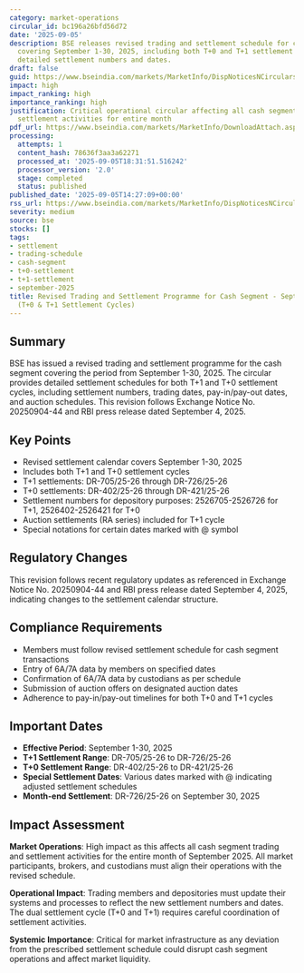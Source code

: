 ```yaml
---
category: market-operations
circular_id: bc196a26bfd56d72
date: '2025-09-05'
description: BSE releases revised trading and settlement schedule for cash segment
  covering September 1-30, 2025, including both T+0 and T+1 settlement cycles with
  detailed settlement numbers and dates.
draft: false
guid: https://www.bseindia.com/markets/MarketInfo/DispNoticesNCirculars.aspx?Noticeid={B538B5C3-99A4-4B8B-99A8-DF0E3E25A1F3}&noticeno=20250905-39&dt=09/05/2025&icount=39&totcount=59&flag=0
impact: high
impact_ranking: high
importance_ranking: high
justification: Critical operational circular affecting all cash segment trading and
  settlement activities for entire month
pdf_url: https://www.bseindia.com/markets/MarketInfo/DownloadAttach.aspx?id=20250905-39&attachedId=
processing:
  attempts: 1
  content_hash: 78636f3aa3a62271
  processed_at: '2025-09-05T18:31:51.516242'
  processor_version: '2.0'
  stage: completed
  status: published
published_date: '2025-09-05T14:27:09+00:00'
rss_url: https://www.bseindia.com/markets/MarketInfo/DispNoticesNCirculars.aspx?Noticeid={B538B5C3-99A4-4B8B-99A8-DF0E3E25A1F3}&noticeno=20250905-39&dt=09/05/2025&icount=39&totcount=59&flag=0
severity: medium
source: bse
stocks: []
tags:
- settlement
- trading-schedule
- cash-segment
- t+0-settlement
- t+1-settlement
- september-2025
title: Revised Trading and Settlement Programme for Cash Segment - September 2025
  (T+0 & T+1 Settlement Cycles)
---
```


## Summary

BSE has issued a revised trading and settlement programme for the cash segment covering the period from September 1-30, 2025. The circular provides detailed settlement schedules for both T+1 and T+0 settlement cycles, including settlement numbers, trading dates, pay-in/pay-out dates, and auction schedules. This revision follows Exchange Notice No. 20250904-44 and RBI press release dated September 4, 2025.

## Key Points

- Revised settlement calendar covers September 1-30, 2025
- Includes both T+1 and T+0 settlement cycles
- T+1 settlements: DR-705/25-26 through DR-726/25-26
- T+0 settlements: DR-402/25-26 through DR-421/25-26
- Settlement numbers for depository purposes: 2526705-2526726 for T+1, 2526402-2526421 for T+0
- Auction settlements (RA series) included for T+1 cycle
- Special notations for certain dates marked with @ symbol

## Regulatory Changes

This revision follows recent regulatory updates as referenced in Exchange Notice No. 20250904-44 and RBI press release dated September 4, 2025, indicating changes to the settlement calendar structure.

## Compliance Requirements

- Members must follow revised settlement schedule for cash segment transactions
- Entry of 6A/7A data by members on specified dates
- Confirmation of 6A/7A data by custodians as per schedule
- Submission of auction offers on designated auction dates
- Adherence to pay-in/pay-out timelines for both T+0 and T+1 cycles

## Important Dates

- **Effective Period**: September 1-30, 2025
- **T+1 Settlement Range**: DR-705/25-26 to DR-726/25-26
- **T+0 Settlement Range**: DR-402/25-26 to DR-421/25-26
- **Special Settlement Dates**: Various dates marked with @ indicating adjusted settlement schedules
- **Month-end Settlement**: DR-726/25-26 on September 30, 2025

## Impact Assessment

**Market Operations**: High impact as this affects all cash segment trading and settlement activities for the entire month of September 2025. All market participants, brokers, and custodians must align their operations with the revised schedule.

**Operational Impact**: Trading members and depositories must update their systems and processes to reflect the new settlement numbers and dates. The dual settlement cycle (T+0 and T+1) requires careful coordination of settlement activities.

**Systemic Importance**: Critical for market infrastructure as any deviation from the prescribed settlement schedule could disrupt cash segment operations and affect market liquidity.